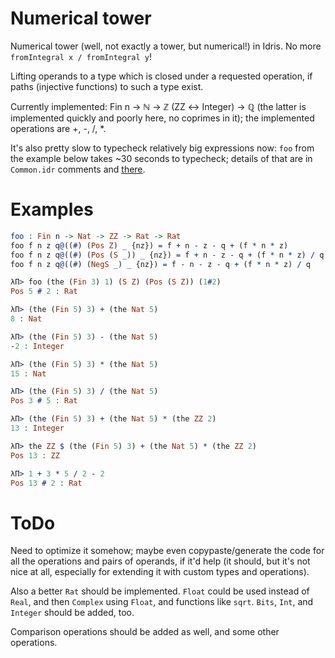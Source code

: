 # Numerical tower

Numerical tower (well, not exactly a tower, but numerical!) in
Idris. No more `fromIntegral x / fromIntegral y`!

Lifting operands to a type which is closed under a requested
operation, if paths (injective functions) to such a type exist.

Currently implemented: Fin n → ℕ → ℤ (ZZ ↔ Integer) → ℚ (the latter is
implemented quickly and poorly here, no coprimes in it); the
implemented operations are +, -, /, *.

It's also pretty slow to typecheck relatively big expressions now:
`foo` from the example below takes ~30 seconds to typecheck; details
of that are in `Common.idr` comments and
[there](https://github.com/idris-lang/Idris-dev/issues/1986).


# Examples

```idris
foo : Fin n -> Nat -> ZZ -> Rat -> Rat
foo f n z q@((#) (Pos Z) _ {nz}) = f + n - z - q + (f * n * z)
foo f n z q@((#) (Pos (S _)) _ {nz}) = f + n - z - q + (f * n * z) / q
foo f n z q@((#) (NegS _) _ {nz}) = f - n - z - q + (f * n * z) / q

λΠ> foo (the (Fin 3) 1) (S Z) (Pos (S Z)) (1#2)
Pos 5 # 2 : Rat

λΠ> (the (Fin 5) 3) + (the Nat 5)
8 : Nat

λΠ> (the (Fin 5) 3) - (the Nat 5)
-2 : Integer

λΠ> (the (Fin 5) 3) * (the Nat 5)
15 : Nat

λΠ> (the (Fin 5) 3) / (the Nat 5)
Pos 3 # 5 : Rat

λΠ> (the (Fin 5) 3) + (the Nat 5) * (the ZZ 2)
13 : Integer

λΠ> the ZZ $ (the (Fin 5) 3) + (the Nat 5) * (the ZZ 2)
Pos 13 : ZZ

λΠ> 1 + 3 * 5 / 2 - 2
Pos 13 # 2 : Rat
```


# ToDo

Need to optimize it somehow; maybe even copypaste/generate the code
for all the operations and pairs of operands, if it'd help (it should,
but it's not nice at all, especially for extending it with custom
types and operations).

Also a better `Rat` should be implemented. `Float` could be used
instead of `Real`, and then `Complex` using `Float`, and functions
like `sqrt`. `Bits`, `Int`, and `Integer` should be added, too.

Comparison operations should be added as well, and some other
operations.
